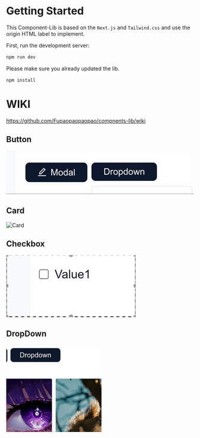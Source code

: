 # Getting Started

This Component-Lib is based on the `Next.js` and `Tailwind.css` and use the origin HTML label to implement.

First, run the development server:

```bash
npm run dev
```
Please make sure you already updated the lib.

```bash
npm install
```
# WIKI 
https://github.com/Fupaopaopaopao/compnents-lib/wiki

## Button
![Button](https://github.com/Fupaopaopaopao/compnents-lib/blob/main/public/btn.gif)
## Card
![Card](https://github.com/Fupaopaopaopao/compnents-lib/blob/main/public/card.gif)
## Checkbox
![Checkbox](https://github.com/Fupaopaopaopao/compnents-lib/blob/main/public/cb.gif)
## DropDown
![dd](https://github.com/Fupaopaopaopao/compnents-lib/blob/main/public/dd.gif)
 